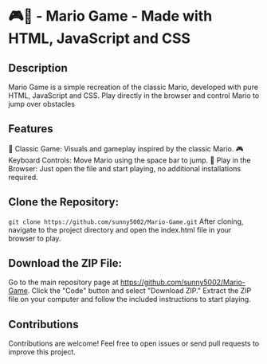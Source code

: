 # 🎮🍄 - Mario Game - Made with HTML, JavaScript and CSS
## Description
Mario Game is a simple recreation of the classic Mario, developed with pure HTML, JavaScript and CSS. Play directly in the browser and control Mario to jump over obstacles

## Features
🍄 Classic Game: Visuals and gameplay inspired by the classic Mario.
🎮 Keyboard Controls: Move Mario using the space bar to jump.
🚀 Play in the Browser: Just open the file and start playing, no additional installations required.

## Clone the Repository:


`git clone https://github.com/sunny5002/Mario-Game.git`
After cloning, navigate to the project directory and open the index.html file in your browser to play.

## Download the ZIP File:
Go to the main repository page at https://github.com/sunny5002/Mario-Game. Click the "Code" button and select "Download ZIP." Extract the ZIP file on your computer and follow the included instructions to start playing.

## Contributions
Contributions are welcome! Feel free to open issues or send pull requests to improve this project.
